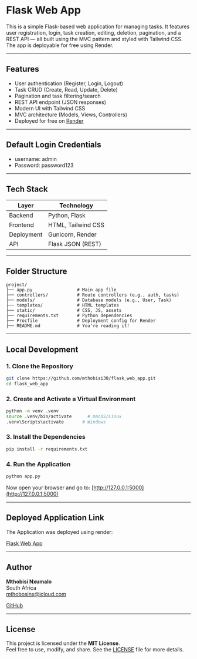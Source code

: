 # Flask Web App

This is a simple Flask-based web application for managing tasks.
It features user registration, login, task creation, editing, deletion, pagination, and a REST API — all built using the MVC pattern and styled with Tailwind CSS. 
The app is deployable for free using Render.

________________________________________________________________

## Features

- User authentication (Register, Login, Logout)
- Task CRUD (Create, Read, Update, Delete)
- Pagination and task filtering/search
- REST API endpoint (JSON responses)
- Modern UI with Tailwind CSS
- MVC architecture (Models, Views, Controllers)
- Deployed for free on [Render](https://render.com)

________________________________________________________________

## Default Login Credentials

- username: admin
- Password: password123

________________________________________________________________

## Tech Stack

| Layer          | Technology        |
|----------------|-------------------|
| Backend        | Python, Flask     |
| Frontend       | HTML, Tailwind CSS|
| Deployment     | Gunicorn, Render  |
| API            | Flask JSON (REST) |

________________________________________________________________

## Folder Structure

```
project/
├── app.py                 # Main app file
├── controllers/           # Route controllers (e.g., auth, tasks)
├── models/                # Database models (e.g., User, Task)
├── templates/             # HTML templates 
├── static/                # CSS, JS, assets
├── requirements.txt       # Python dependencies
├── Procfile               # Deployment config for Render
├── README.md              # You're reading it!
```

________________________________________________________________

## Local Development

### 1. Clone the Repository

```bash
git clone https://github.com/mthobisi30/flask_web_app.git
cd flask_web_app
```

### 2. Create and Activate a Virtual Environment

```bash
python -m venv .venv
source .venv/bin/activate      # macOS/Linux
.venv\Scripts\activate       # Windows
```

### 3. Install the Dependencies

```bash
pip install -r requirements.txt
```

### 4. Run the Application

```bash
python app.py
```

Now open your browser and go to: [http://127.0.0.1:5000](http://127.0.0.1:5000)

________________________________________________________________

## Deployed Application Link

The Application was deployed using render:

[Flask Web App](https://flask-web-app-eato.onrender.com)

________________________________________________________________

## Author

**Mthobisi Nxumalo**  
South Africa  
mthobosinx@icloud.com

[GitHub](https://github.com/mthobisi30)

________________________________________________________________

## License

This project is licensed under the **MIT License**.  
Feel free to use, modify, and share. See the [LICENSE](LICENSE) file for more details.



